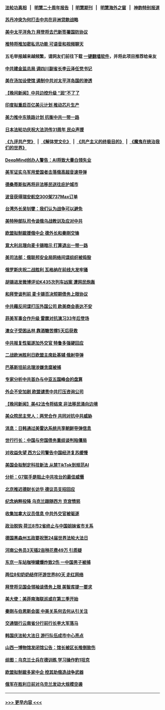 #### [法轮功真相](https://github.com/gfw-breaker/truth/blob/master/README.md?t=0) &nbsp;&nbsp;|&nbsp;&nbsp; [明慧二十周年报告](https://github.com/gfw-breaker/mh-reports/blob/master/README.md?t=0) &nbsp;&nbsp;|&nbsp;&nbsp;[明慧期刊](https://github.com/gfw-breaker/mh-qikan) &nbsp;&nbsp;|&nbsp;&nbsp; [明慧海外之窗](https://github.com/gfw-breaker/mh-news/blob/master/README.md?t=0) &nbsp;&nbsp;|&nbsp;&nbsp; [神韵特别报道](https://github.com/gfw-breaker/mh-news/blob/master/shenyun.md?t=0)
#### [苏丹冲突为何打击中共在非洲贷款战略](../pages/nsc418/n13993193.md?t=05110043) 
#### [美中太平洋角力 拜登将去巴新签署国防协议](../pages/nsc418/n13993088.md?t=05110043) 
#### [推特将推加密私讯功能 可语音和视频聊天](../pages/nsc418/n13993143.md?t=05110043) 
#### 五毛举报越来越频繁，请网友们前往下载 [一键翻墙软件](https://github.com/gfw-breaker/ssr-accounts)，并将此项目推荐给亲友
#### [中共建金监总局 调四川副省长李云泽任党书记](../pages/nsc418/n13992951.md?t=05110043) 
#### [美在汤加设使馆 遏制中共对太平洋岛国的渗透](../pages/nsc418/n13993012.md?t=05110043) 
#### [【晚间新闻】中共边控升级 “润”不了了](../pages/nsc418/n13992918.md?t=05110043) 
#### [印度拟重启百亿美元计划 推动芯片生产](../pages/nsc418/n13992905.md?t=05110043) 
#### [美力推中东铁路计划 抗衡中共一带一路](../pages/nsc418/n13992820.md?t=05110043) 
#### [日本法轮功庆祝大法洪传31周年 民众声援](../pages/nsc418/n13992674.md?t=05110043) 
#### [《九评共产党》](https://github.com/begood0513/9ping.md/blob/master/README.md) &nbsp;|&nbsp; [《解体党文化》](../../../../jtdwh.md/blob/master/README.md)  &nbsp;|&nbsp; [《共产主义的终极目的》](../../../../gczydzjmd.md/blob/master/README.md) &nbsp;|&nbsp; [《魔鬼在统治我们的世界》](../../../../mgztzwmdsj.md/blob/master/README.md) 
#### [DeepMind创办人警告：AI将致大量白领失业](../pages/nsc418/n13992709.md?t=05110043) 
#### [美军证实乌军用爱国者击落俄高超音速导弹](../pages/nsc418/n13992544.md?t=05110043) 
#### [德桑蒂斯拟再将非法移民送往庇护城市](../pages/nsc418/n13992576.md?t=05110043) 
#### [波音获得瑞安航空300架737Max订单](../pages/nsc418/n13992411.md?t=05110043) 
#### [台湾外长吴钊燮：我们认为战争可以避免](../pages/nsc418/n13992424.md?t=05110043) 
#### [美特种部队司令谈俄乌战教训及应对中共](../pages/nsc418/n13992407.md?t=05110043) 
#### [欧盟拟制裁援俄中企 德外长和秦刚交锋](../pages/nsc418/n13992391.md?t=05110043) 
#### [意大利总理向麦卡锡暗示 打算退出一带一路](../pages/nsc418/n13992458.md?t=05110043) 
#### [美司法部：俄联邦安全局网络间谍组织被捣毁](../pages/nsc418/n13992361.md?t=05110043) 
#### [俄罗斯庆祝二战胜利 瓦格纳在前线大发牢骚](../pages/nsc418/n13992115.md?t=05110043) 
#### [胡锡进发微博评论K435次列车凶案 遭网民炮轰](../pages/nsc418/n13992343.md?t=05110043) 
#### [和拜登谈判前 麦卡锡否决短期债务上限协议](../pages/nsc418/n13992273.md?t=05110043) 
#### [中共藉反间谍打压外国公司 欧美商会表达不安](../pages/nsc418/n13992052.md?t=05110043) 
#### [菲美军事合作升级 雷霆对抗演习33年后登场](../pages/nsc418/n13992354.md?t=05110043) 
#### [澳女子受困丛林 靠酒糖苦撑5天后获救](../pages/nsc418/n13991974.md?t=05110043) 
#### [中共报复性驱逐加外交官 特鲁多强硬回应](../pages/nsc418/n13992253.md?t=05110043) 
#### [二战欧洲胜利日欧盟主席赴基辅 俄射导弹](../pages/nsc418/n13992111.md?t=05110043) 
#### [巴基斯坦前总理涉嫌贪腐被捕](../pages/nsc418/n13992252.md?t=05110043) 
#### [专家分析中共首办与中亚五国峰会的盘算](../pages/nsc418/n13991915.md?t=05110043) 
#### [外企不安加剧 欧盟谴责中共打压咨询公司](../pages/nsc418/n13991978.md?t=05110043) 
#### [【晚间新闻】美42法令将结束 非法移民涌向边境](../pages/nsc418/n13992015.md?t=05110043) 
#### [美众院民主党人：两党合作 共同对抗中共威胁](../pages/nsc418/n13991873.md?t=05110043) 
#### [消息：日韩通过美雷达系统共享朝鲜导弹信息](../pages/nsc418/n13991665.md?t=05110043) 
#### [世行行长：中国与穷国债务重组谈判陷僵局](../pages/nsc418/n13991783.md?t=05110043) 
#### [对收益失望 西方公司警告中国经济复苏缓慢](../pages/nsc418/n13991279.md?t=05110043) 
#### [美国会拟制定科技新法 从禁TikTok到规范AI](../pages/nsc418/n13991543.md?t=05110043) 
#### [分析：G7联手是阻止中共攻台的最佳威慑](../pages/nsc418/n13991613.md?t=05110043) 
#### [北京推迟德财长访华 德议员支招回应](../pages/nsc418/n13991662.md?t=05110043) 
#### [纪念纳粹投降 乌克兰跟随西方 克宫愤怒](../pages/nsc418/n13991618.md?t=05110043) 
#### [收集加拿大议员信息 中共外交官被驱逐](../pages/nsc418/n13991655.md?t=05110043) 
#### [政治脱钩 荷兰8市2省终止与中国姐妹省市关系](../pages/nsc418/n13991467.md?t=05110043) 
#### [德国黑森州五政要祝贺24届世界法轮大法日](../pages/nsc418/n13991475.md?t=05110043) 
#### [河南公务员3天插2亩秧花费49万 引质疑](../pages/nsc418/n13991468.md?t=05110043) 
#### [东京一车站咖啡罐爆炸致2伤 一中国男子被捕](../pages/nsc418/n13991604.md?t=05110043) 
#### [两位8旬奶奶结伴环游世界80天 走红网络](../pages/nsc418/n13991017.md?t=05110043) 
#### [拜登将见国会领袖谈债务上限 美智库提一要求](../pages/nsc418/n13991450.md?t=05110043) 
#### [美大使：美菲南海联巡或在第三季开始](../pages/nsc418/n13991380.md?t=05110043) 
#### [秦刚与伯恩斯会面 中美关系何去何从引关注](../pages/nsc418/n13991473.md?t=05110043) 
#### [交通银行云南省分行前行长李大军落马](../pages/nsc418/n13991444.md?t=05110043) 
#### [韩国庆法轮大法日 游行队伍成市中心亮点](../pages/nsc418/n13991177.md?t=05110043) 
#### [山西一博物馆发闭馆公告：馆长被区长推倒致伤](../pages/nsc418/n13991149.md?t=05110043) 
#### [组图：乌克兰士兵在德训练 学习操作豹1坦克](../pages/nsc418/n13991125.md?t=05110043) 
#### [欧盟拟制裁多家中企 控其助俄造战争武器](../pages/nsc418/n13991253.md?t=05110043) 
#### [俄军在胜利日前对乌克兰发动大规模空袭](../pages/nsc418/n13990844.md?t=05110043) 

----
#### [ >>> 更早内容 <<< ](../indexes/nsc418-earlier.md)
